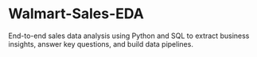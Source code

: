 # Walmart-Sales-EDA
End-to-end sales data analysis using Python and SQL to extract business insights, answer key questions, and build data pipelines.
